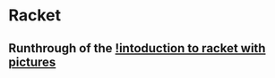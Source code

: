 # Racket
## Runthrough of the [!intoduction to racket with pictures](https://docs.racket-lang.org/quick/)
